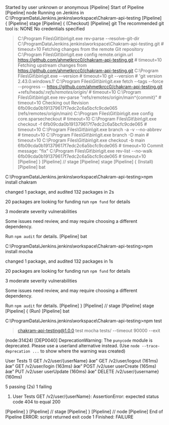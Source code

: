 Started by user unknown or anonymous
[Pipeline] Start of Pipeline
[Pipeline] node
Running on Jenkins in C:\ProgramData\Jenkins\.jenkins\workspace\Chakram-api-testing
[Pipeline] {
[Pipeline] stage
[Pipeline] { (Checkout)
[Pipeline] git
The recommended git tool is: NONE
No credentials specified
 > C:\Program Files\Git\bin\git.exe rev-parse --resolve-git-dir C:\ProgramData\Jenkins\.jenkins\workspace\Chakram-api-testing\.git # timeout=10
Fetching changes from the remote Git repository
 > C:\Program Files\Git\bin\git.exe config remote.origin.url https://github.com/ahmetkrcc0/chakram-api-testing.git # timeout=10
Fetching upstream changes from https://github.com/ahmetkrcc0/chakram-api-testing.git
 > C:\Program Files\Git\bin\git.exe --version # timeout=10
 > git --version # 'git version 2.43.0.windows.1'
 > C:\Program Files\Git\bin\git.exe fetch --tags --force --progress -- https://github.com/ahmetkrcc0/chakram-api-testing.git +refs/heads/*:refs/remotes/origin/* # timeout=10
 > C:\Program Files\Git\bin\git.exe rev-parse "refs/remotes/origin/main^{commit}" # timeout=10
Checking out Revision 6fb09cda0b191379617f7edc2c6a5bcfc9cde065 (refs/remotes/origin/main)
 > C:\Program Files\Git\bin\git.exe config core.sparsecheckout # timeout=10
 > C:\Program Files\Git\bin\git.exe checkout -f 6fb09cda0b191379617f7edc2c6a5bcfc9cde065 # timeout=10
 > C:\Program Files\Git\bin\git.exe branch -a -v --no-abbrev # timeout=10
 > C:\Program Files\Git\bin\git.exe branch -D main # timeout=10
 > C:\Program Files\Git\bin\git.exe checkout -b main 6fb09cda0b191379617f7edc2c6a5bcfc9cde065 # timeout=10
Commit message: "fix"
 > C:\Program Files\Git\bin\git.exe rev-list --no-walk 6fb09cda0b191379617f7edc2c6a5bcfc9cde065 # timeout=10
[Pipeline] }
[Pipeline] // stage
[Pipeline] stage
[Pipeline] { (Install)
[Pipeline] bat

C:\ProgramData\Jenkins\.jenkins\workspace\Chakram-api-testing>npm install chakram 

changed 1 package, and audited 132 packages in 2s

20 packages are looking for funding
  run `npm fund` for details

3 moderate severity vulnerabilities

Some issues need review, and may require choosing
a different dependency.

Run `npm audit` for details.
[Pipeline] bat

C:\ProgramData\Jenkins\.jenkins\workspace\Chakram-api-testing>npm install mocha 

changed 1 package, and audited 132 packages in 1s

20 packages are looking for funding
  run `npm fund` for details

3 moderate severity vulnerabilities

Some issues need review, and may require choosing
a different dependency.

Run `npm audit` for details.
[Pipeline] }
[Pipeline] // stage
[Pipeline] stage
[Pipeline] { (Run)
[Pipeline] bat

C:\ProgramData\Jenkins\.jenkins\workspace\Chakram-api-testing>npm test 

> chakram-api-testing@1.0.0 test
> mocha tests/ --timeout 90000  --exit

(node:31424) [DEP0040] DeprecationWarning: The `punycode` module is deprecated. Please use a userland alternative instead.
(Use `node --trace-deprecation ...` to show where the warning was created)


  User Tests
    1) GET /v2/user/{userName}
    âœ” GET /v2/user/logout (161ms)
    âœ” GET /v2/user/login (163ms)
    âœ” POST /v2/user userCreate (165ms)
    âœ” PUT /v2/user userUpdate (160ms)
    âœ” DELETE /v2/user/{username} (160ms)


  5 passing (2s)
  1 failing

  1) User Tests
       GET /v2/user/{userName}:
     AssertionError: expected status code 404 to equal 200
  



[Pipeline] }
[Pipeline] // stage
[Pipeline] }
[Pipeline] // node
[Pipeline] End of Pipeline
ERROR: script returned exit code 1
Finished: FAILURE
